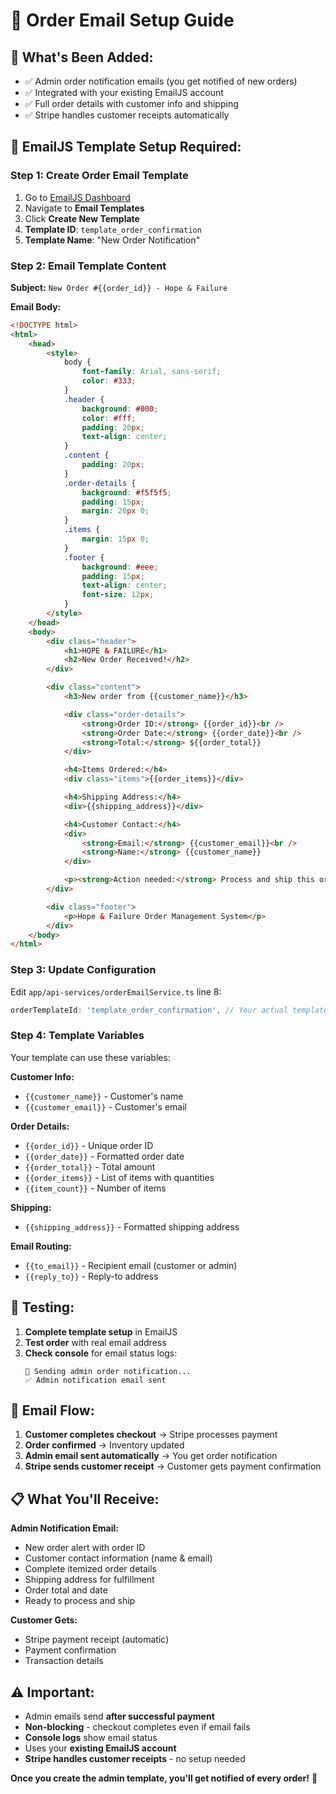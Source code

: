 # 📧 Order Email Setup Guide

## 🎯 **What's Been Added:**

-   ✅ Admin order notification emails (you get notified of new orders)
-   ✅ Integrated with your existing EmailJS account
-   ✅ Full order details with customer info and shipping
-   ✅ Stripe handles customer receipts automatically

## 🔧 **EmailJS Template Setup Required:**

### **Step 1: Create Order Email Template**

1. Go to [EmailJS Dashboard](https://dashboard.emailjs.com/)
2. Navigate to **Email Templates**
3. Click **Create New Template**
4. **Template ID**: `template_order_confirmation`
5. **Template Name**: "New Order Notification"

### **Step 2: Email Template Content**

**Subject:** `New Order #{{order_id}} - Hope & Failure`

**Email Body:**

```html
<!DOCTYPE html>
<html>
    <head>
        <style>
            body {
                font-family: Arial, sans-serif;
                color: #333;
            }
            .header {
                background: #000;
                color: #fff;
                padding: 20px;
                text-align: center;
            }
            .content {
                padding: 20px;
            }
            .order-details {
                background: #f5f5f5;
                padding: 15px;
                margin: 20px 0;
            }
            .items {
                margin: 15px 0;
            }
            .footer {
                background: #eee;
                padding: 15px;
                text-align: center;
                font-size: 12px;
            }
        </style>
    </head>
    <body>
        <div class="header">
            <h1>HOPE & FAILURE</h1>
            <h2>New Order Received!</h2>
        </div>

        <div class="content">
            <h3>New order from {{customer_name}}</h3>

            <div class="order-details">
                <strong>Order ID:</strong> {{order_id}}<br />
                <strong>Order Date:</strong> {{order_date}}<br />
                <strong>Total:</strong> ${{order_total}}
            </div>

            <h4>Items Ordered:</h4>
            <div class="items">{{order_items}}</div>

            <h4>Shipping Address:</h4>
            <div>{{shipping_address}}</div>

            <h4>Customer Contact:</h4>
            <div>
                <strong>Email:</strong> {{customer_email}}<br />
                <strong>Name:</strong> {{customer_name}}
            </div>

            <p><strong>Action needed:</strong> Process and ship this order.</p>
        </div>

        <div class="footer">
            <p>Hope & Failure Order Management System</p>
        </div>
    </body>
</html>
```

### **Step 3: Update Configuration**

Edit `app/api-services/orderEmailService.ts` line 8:

```typescript
orderTemplateId: 'template_order_confirmation', // Your actual template ID
```

### **Step 4: Template Variables**

Your template can use these variables:

**Customer Info:**

-   `{{customer_name}}` - Customer's name
-   `{{customer_email}}` - Customer's email

**Order Details:**

-   `{{order_id}}` - Unique order ID
-   `{{order_date}}` - Formatted order date
-   `{{order_total}}` - Total amount
-   `{{order_items}}` - List of items with quantities
-   `{{item_count}}` - Number of items

**Shipping:**

-   `{{shipping_address}}` - Formatted shipping address

**Email Routing:**

-   `{{to_email}}` - Recipient email (customer or admin)
-   `{{reply_to}}` - Reply-to address

## 🧪 **Testing:**

1. **Complete template setup** in EmailJS
2. **Test order** with real email address
3. **Check console** for email status logs:
    ```
    📧 Sending admin order notification...
    ✅ Admin notification email sent
    ```

## 🎯 **Email Flow:**

1. **Customer completes checkout** → Stripe processes payment
2. **Order confirmed** → Inventory updated
3. **Admin email sent automatically** → You get order notification
4. **Stripe sends customer receipt** → Customer gets payment confirmation

## 📋 **What You'll Receive:**

**Admin Notification Email:**

-   New order alert with order ID
-   Customer contact information (name & email)
-   Complete itemized order details
-   Shipping address for fulfillment
-   Order total and date
-   Ready to process and ship

**Customer Gets:**

-   Stripe payment receipt (automatic)
-   Payment confirmation
-   Transaction details

## ⚠️ **Important:**

-   Admin emails send **after successful payment**
-   **Non-blocking** - checkout completes even if email fails
-   **Console logs** show email status
-   Uses your **existing EmailJS account**
-   **Stripe handles customer receipts** - no setup needed

**Once you create the admin template, you'll get notified of every order!** 🎉

